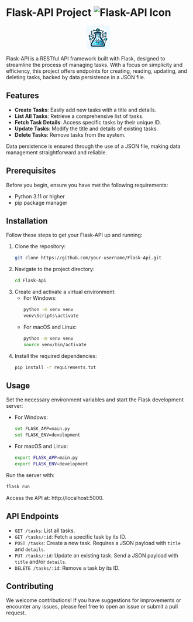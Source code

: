 # Flask-API Project ![Flask-API Icon]()

<p align="center">
  <img src="image.png" width="64" height="64" alt="Flask-API Icon">
</p>


Flask-API is a RESTful API framework built with Flask, designed to streamline the process of managing tasks. With a focus on simplicity and efficiency, this project offers endpoints for creating, reading, updating, and deleting tasks, backed by data persistence in a JSON file.

## Features

- **Create Tasks**: Easily add new tasks with a title and details.
- **List All Tasks**: Retrieve a comprehensive list of tasks.
- **Fetch Task Details**: Access specific tasks by their unique ID.
- **Update Tasks**: Modify the title and details of existing tasks.
- **Delete Tasks**: Remove tasks from the system.

Data persistence is ensured through the use of a JSON file, making data management straightforward and reliable.

## Prerequisites

Before you begin, ensure you have met the following requirements:

- Python 3.11 or higher
- pip package manager

## Installation

Follow these steps to get your Flask-API up and running:

1. Clone the repository:
   ```bash
   git clone https://github.com/your-username/Flask-Api.git
   ```
2. Navigate to the project directory:
   ```bash
   cd Flask-Api
   ```
3. Create and activate a virtual environment:
   - For Windows:
     ```bash
     python -m venv venv
     venv\Scripts\activate
     ```
   - For macOS and Linux:
     ```bash
     python -m venv venv
     source venv/bin/activate
     ```
4. Install the required dependencies:
   ```bash
   pip install -r requirements.txt
   ```

## Usage

Set the necessary environment variables and start the Flask development server:

- For Windows:
  ```bash
  set FLASK_APP=main.py
  set FLASK_ENV=development
  ```
- For macOS and Linux:
  ```bash
  export FLASK_APP=main.py
  export FLASK_ENV=development
  ```

Run the server with:

```bash
flask run
```

Access the API at: http://localhost:5000.

## API Endpoints

- `GET /tasks`: List all tasks.
- `GET /tasks/:id`: Fetch a specific task by its ID.
- `POST /tasks`: Create a new task. Requires a JSON payload with `title` and `details`.
- `PUT /tasks/:id`: Update an existing task. Send a JSON payload with `title` and/or `details`.
- `DELETE /tasks/:id`: Remove a task by its ID.

## Contributing

We welcome contributions! If you have suggestions for improvements or encounter any issues, please feel free to open an issue or submit a pull request.


